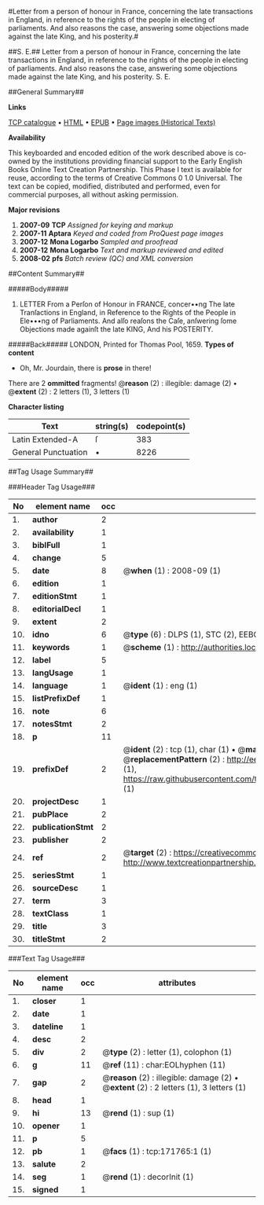 #Letter from a person of honour in France, concerning the late transactions in England, in reference to the rights of the people in electing of parliaments. And also reasons the case, answering some objections made against the late King, and his posterity.#

##S. E.##
Letter from a person of honour in France, concerning the late transactions in England, in reference to the rights of the people in electing of parliaments. And also reasons the case, answering some objections made against the late King, and his posterity.
S. E.

##General Summary##

**Links**

[TCP catalogue](http://www.ota.ox.ac.uk/tcp/)  • 
[HTML](http://tei.it.ox.ac.uk/tcp/Texts-HTML/free/A84/A84327.html)  • 
[EPUB](http://tei.it.ox.ac.uk/tcp/Texts-EPUB/free/A84/A84327.epub) • 
[Page images (Historical Texts)](https://data.historicaltexts.jisc.ac.uk/view?pubId=eebo-45504454e&pageId=eebo-45504454e-171765-1)

**Availability**

This keyboarded and encoded edition of the
	       work described above is co-owned by the institutions
	       providing financial support to the Early English Books
	       Online Text Creation Partnership. This Phase I text is
	       available for reuse, according to the terms of Creative
	       Commons 0 1.0 Universal. The text can be copied,
	       modified, distributed and performed, even for
	       commercial purposes, all without asking permission.

**Major revisions**

1. __2007-09__ __TCP__ *Assigned for keying and markup*
1. __2007-11__ __Aptara__ *Keyed and coded from ProQuest page images*
1. __2007-12__ __Mona Logarbo__ *Sampled and proofread*
1. __2007-12__ __Mona Logarbo__ *Text and markup reviewed and edited*
1. __2008-02__ __pfs__ *Batch review (QC) and XML conversion*

##Content Summary##

#####Body#####

1. LETTER
From a Perſon of Honour in FRANCE, concer••ng The late Tranſactions in England, in Reference
to the Rights of the People in Ele•••ng of Parliaments. And alſo reaſons
the Caſe, anſwering ſome Objections made againſt the late
KING,
And his POSTERITY.

#####Back#####
LONDON, Printed for Thomas Pool, 1659.
**Types of content**

  * Oh, Mr. Jourdain, there is **prose** in there!

There are 2 **ommitted** fragments! 
 @__reason__ (2) : illegible: damage (2)  •  @__extent__ (2) : 2 letters (1), 3 letters (1)

**Character listing**


|Text|string(s)|codepoint(s)|
|---|---|---|
|Latin Extended-A|ſ|383|
|General Punctuation|•|8226|

##Tag Usage Summary##

###Header Tag Usage###

|No|element name|occ|attributes|
|---|---|---|---|
|1.|__author__|2||
|2.|__availability__|1||
|3.|__biblFull__|1||
|4.|__change__|5||
|5.|__date__|8| @__when__ (1) : 2008-09 (1)|
|6.|__edition__|1||
|7.|__editionStmt__|1||
|8.|__editorialDecl__|1||
|9.|__extent__|2||
|10.|__idno__|6| @__type__ (6) : DLPS (1), STC (2), EEBO-CITATION (1), OCLC (1), VID (1)|
|11.|__keywords__|1| @__scheme__ (1) : http://authorities.loc.gov/ (1)|
|12.|__label__|5||
|13.|__langUsage__|1||
|14.|__language__|1| @__ident__ (1) : eng (1)|
|15.|__listPrefixDef__|1||
|16.|__note__|6||
|17.|__notesStmt__|2||
|18.|__p__|11||
|19.|__prefixDef__|2| @__ident__ (2) : tcp (1), char (1)  •  @__matchPattern__ (2) : ([0-9\-]+):([0-9IVX]+) (1), (.+) (1)  •  @__replacementPattern__ (2) : http://eebo.chadwyck.com/downloadtiff?vid=$1&page=$2 (1), https://raw.githubusercontent.com/textcreationpartnership/Texts/master/tcpchars.xml#$1 (1)|
|20.|__projectDesc__|1||
|21.|__pubPlace__|2||
|22.|__publicationStmt__|2||
|23.|__publisher__|2||
|24.|__ref__|2| @__target__ (2) : https://creativecommons.org/publicdomain/zero/1.0/ (1), http://www.textcreationpartnership.org/docs/. (1)|
|25.|__seriesStmt__|1||
|26.|__sourceDesc__|1||
|27.|__term__|3||
|28.|__textClass__|1||
|29.|__title__|3||
|30.|__titleStmt__|2||


###Text Tag Usage###

|No|element name|occ|attributes|
|---|---|---|---|
|1.|__closer__|1||
|2.|__date__|1||
|3.|__dateline__|1||
|4.|__desc__|2||
|5.|__div__|2| @__type__ (2) : letter (1), colophon (1)|
|6.|__g__|11| @__ref__ (11) : char:EOLhyphen (11)|
|7.|__gap__|2| @__reason__ (2) : illegible: damage (2)  •  @__extent__ (2) : 2 letters (1), 3 letters (1)|
|8.|__head__|1||
|9.|__hi__|13| @__rend__ (1) : sup (1)|
|10.|__opener__|1||
|11.|__p__|5||
|12.|__pb__|1| @__facs__ (1) : tcp:171765:1 (1)|
|13.|__salute__|2||
|14.|__seg__|1| @__rend__ (1) : decorInit (1)|
|15.|__signed__|1||

